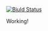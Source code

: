 [![Biuld Status](https://travis-ci.org/VladGin2017/dopusk.svg?branch=master)](https://travis-ci.org/VladGin2017/dopusk)

Working!
